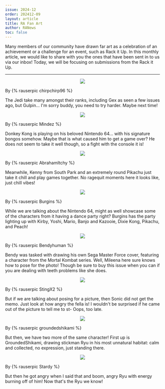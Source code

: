 ```yaml
---
issue: 2024-12
order: 202412-09
layout: article
title: RA Fan Art
author: RANews
toc: false
---
```


Many members of our community have drawn far art as a celebration of an achievement or a challenge for an event, such as Rack it Up. In this monthly article, we would like to share with you the ones that have been sent in to us via our inbox! Today, we will be focusing on submissions from the Rack it Up.

***

<p align="center">
  <img src="https://github.com/user-attachments/assets/e90e15c7-bbd2-4fae-9914-5789802c8c72" />
</p>

By {% rauserpic chirpchirp96 %}

The Jedi take many amongst their ranks, including Gex as seen a few issues ago, but Gulpin... I'm sorry buddy, you need to try harder. Maybe next time!

<p align="center">
  <img src="https://github.com/user-attachments/assets/e4a4e506-abf3-4690-b14a-9a8bea6aba0a" />
</p>

By {% rauserpic Mindez %}

Donkey Kong is playing on his beloved Nintendo 64... with his signature bongos somehow. Maybe that is what caused him to get a game over? He does not seem to take it well though, so a fight with the console it is!

<p align="center">
  <img src="https://github.com/user-attachments/assets/8437908b-50c1-49ee-a1ac-1a7d07482643" />
</p>

By {% rauserpic AbrahamItchy %}

Meanwhile, Kenny from South Park and an extremely round Pikachu just take it chill and play games together. No ragequit moments here it looks like, just chill vibes!

<p align="center">
  <img src="https://github.com/user-attachments/assets/31751fc4-d2b5-4bd5-88d6-1728cc8185f3" />
</p>

By {% rauserpic Burgins %}

While we are talking about the Nintendo 64, might as well showcase some of the characters from it having a dance party right? Burgins has the party lighting up with Kirby, Yoshi, Mario, Banjo and Kazooie, Dixie Kong, Pikachu, and Peach!

<p align="center">
  <img src="https://github.com/user-attachments/assets/b5cb78f7-1bc8-47f4-b9ed-30b7ad629a35" />
</p>

By {% rauserpic Bendyhuman %}

Bendy was tasked with drawing his own Sega Master Force cover, featuring a character from the Mortal Kombat series. Well, Mileena here sure knows how to pose for the photo! Though be sure to buy this issue when you can if you are dealing with teeth problems like she does.

<p align="center">
  <img src="https://github.com/user-attachments/assets/e2007703-cc30-4ebc-86d0-57e873e9f219" />
</p>

By {% rauserpic StingX2 %}

But if we are talking about posing for a picture, then Sonic did not get the memo. Just look at how angry the fella is! I wouldn't be surprised if he came out of the picture to tell me to st- Oops, too late.

<p align="center">
  <img src="https://github.com/user-attachments/assets/fe8f2214-b559-401e-8ccc-d4137ef6d2a9" />
</p>

By {% rauserpic groundedshikami %}

But then, we have two more of the same character! First up is GroundedShikami, drawing stickman Ryu in his most unnatural habitat: calm and collected, no expression, just standing there.

<p align="center">
  <img src="https://github.com/user-attachments/assets/c1bcecec-d873-4edd-8132-34fa4042dc0f" />
</p>

By {% rauserpic Stardy %}

But then he got angry when I said that and boom, angry Ryu with energy burning off of him! Now that's the Ryu we know!
